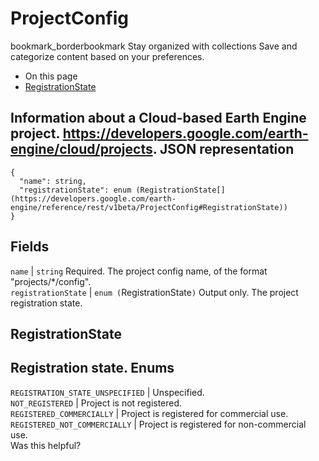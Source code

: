  
#  ProjectConfig
bookmark_borderbookmark Stay organized with collections  Save and categorize content based on your preferences.
  * On this page
  * [RegistrationState](https://developers.google.com/earth-engine/reference/rest/v1beta/ProjectConfig#registrationstate)


Information about a Cloud-based Earth Engine project. <https://developers.google.com/earth-engine/cloud/projects>.
JSON representation  
---  
```
{
  "name": string,
  "registrationState": enum (RegistrationState[](https://developers.google.com/earth-engine/reference/rest/v1beta/ProjectConfig#RegistrationState))
}
```
  
Fields  
---  
`name` |  `string` Required. The project config name, of the format "projects/*/config".  
`registrationState` |  `enum (`RegistrationState[](https://developers.google.com/earth-engine/reference/rest/v1beta/ProjectConfig#RegistrationState)`)` Output only. The project registration state.  
## RegistrationState
Registration state.
Enums  
---  
`REGISTRATION_STATE_UNSPECIFIED` | Unspecified.  
`NOT_REGISTERED` | Project is not registered.  
`REGISTERED_COMMERCIALLY` | Project is registered for commercial use.  
`REGISTERED_NOT_COMMERCIALLY` | Project is registered for non-commercial use.  
Was this helpful?
